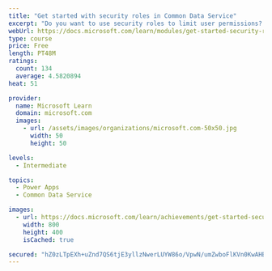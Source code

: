 ```yaml
---
title: "Get started with security roles in Common Data Service"
excerpt: "Do you want to use security roles to limit user permissions? This module will show you how you can set permissions to limit access to an environment or limit which users can view, edit, or delete data in an environment within Common Data Service."
webUrl: https://docs.microsoft.com/learn/modules/get-started-security-roles/
type: course
price: Free
length: PT48M
ratings:
  count: 134
  average: 4.5820894
heat: 51

provider:
  name: Microsoft Learn
  domain: microsoft.com
  images:
    - url: /assets/images/organizations/microsoft.com-50x50.jpg
      width: 50
      height: 50

levels:
  - Intermediate

topics:
  - Power Apps
  - Common Data Service

images:
  - url: https://docs.microsoft.com/learn/achievements/get-started-security-roles-social.png
    width: 800
    height: 400
    isCached: true

secured: "hZ0zLTpEXh+uZnd7QS6tjE3yllzNwerLUYW86o/VpwN/umZwboFlKVn0KwAHBYv9Hxwuy2QeeBuTFycnWzjxLOQz2vsaaoA4E/Tny147NaTxRdmHgDA49D+y5TtGgMM6rIS8Smyclw7cPJHKs2m2Y2MXMu1pe/UcpmBlh/BBuGHp4BRywVzOtuUnd7x0UM6ElRYkOu3Tl0WwPzjpYyH+2WfLRFpJtvaDvBUjTG0/+ARxItG2Dqqitr7jrDMkhBk51sszAf8jWGUzqYbJvNh4CdgI7Xjr9C+LejT5HWSViNkeGOorcjluqikqBk9JanX7L7BjDhsHNIgORpy3kQjs2IR94KoSqbjXfDPCX4EUzmUwZ1wSxPhTGTCliD9kCPl4CbYJ5ajhARVBl3b+hI2E2S3L5MzUvSEQQUdy8WqLT90=;gQiwdsHE9pfncjM8MPORHw=="
---
```


